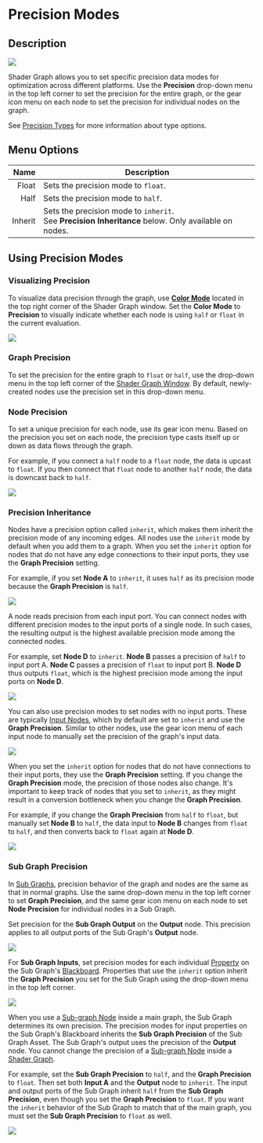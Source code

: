 # Precision Modes

## Description

![](images/Precision_DropDown.png)

Shader Graph allows you to set specific precision data modes for optimization across different platforms. Use the **Precision** drop-down menu in the top left corner to set the precision for the entire graph, or the gear icon menu on each node to set the precision for individual nodes on the graph.

See [Precision Types](Precision-Types.md) for more information about type options. 

## Menu Options
| Name | Description |
|------:|------------|
| Float | Sets the precision mode to `float`. |
| Half | Sets the precision mode to `half`. |
| Inherit | Sets the precision mode to `inherit`. <br> See **Precision Inheritance** below. Only available on nodes. |

## Using Precision Modes
### Visualizing Precision
To visualize data precision through the graph, use [**Color Mode**](Color-Modes.md) located in the top right corner of the Shader Graph window. Set the **Color Mode** to **Precision** to visually indicate whether each node is using `half` or `float` in the current evaluation. 

![](images/Color-Mode-Precision.png)

### Graph Precision 
To set the precision for the entire graph to `float` or `half`, use the drop-down menu in the top left corner of the [Shader Graph Window](Shader-Graph-Window.md). By default, newly-created nodes use the precision set in this drop-down menu.

### Node Precision 
To set a unique precision for each node, use its gear icon menu. Based on the precision you set on each node, the precision type casts itself up or down as data flows through the graph.

For example, if you connect a `half` node to a `float` node, the data is upcast to `float`. If you then connect that `float` node to another `half` node, the data is downcast back to `half`. 

![](images/Precision_Per_Node.png)

### Precision Inheritance
Nodes have a precision option called `inherit`, which makes them inherit the precision mode of any incoming edges. All nodes use the `inherit` mode by default when you add them to a graph. When you set the `inherit` option for nodes that do not have any edge connections to their input ports, they use the **Graph Precision** setting.

For example,  if you set **Node A** to `inherit`, it uses `half` as its precision mode because the **Graph Precision** is `half`. 

![](images/Precision_Inheritance_01.png)

A node reads precision from each input port. You can connect nodes with different precision modes to the input ports of a single node. In such cases, the resulting output is the highest available precision mode among the connected nodes.

For example, set **Node D** to `inherit`. **Node B** passes a precision of `half` to input port A. **Node C** passes a precision of `float` to input port B. **Node D** thus outputs `float`, which is the highest precision mode among the input ports on **Node D**.

![](images/Precision_Inheritance_02.png)

You can also use precision modes to set nodes with no input ports. These are typically [Input Nodes](Input-Nodes.md), which by default are set to `inherit` and use the **Graph Precision**. Similar to other nodes, use the gear icon menu of each input node to manually set the precision of the graph's input data.

![](images/Precision_Inheritance_03.png)

When you set the `inherit` option for nodes that do not have connections to their input ports, they use the **Graph Precision** setting. If you change the **Graph Precision** mode, the precision of those nodes also change. It's important to keep track of nodes that you set to `inherit`, as they might result in a conversion bottleneck when you change the **Graph Precision**.

For example, if you change the **Graph Precision** from `half` to `float`, but manually set **Node B** to `half`, the data input to **Node B** changes from `float` to `half`, and then converts back to `float` again at **Node D**. 

![](images/Precision_Inheritance_04.png)

### Sub Graph Precision 
In [Sub Graphs](Sub-graph.md), precision behavior of the graph and nodes are the same as that in normal graphs. Use the same drop-down menu in the top left corner to set **Graph Precision**, and the same gear icon menu on each node to set **Node Precision** for individual nodes in a Sub Graph.

Set precision for the **Sub Graph Output** on the **Output** node. This precision applies to all output ports of the Sub Graph's **Output** node. 

![](images/Precision_SubGraph_01.png)

For **Sub Graph Inputs**, set precision modes for each individual [Property](Property-Types.md) on the Sub Graph's [Blackboard](Blackboard.md). Properties that use the `inherit` option inherit the **Graph Precision** you set for the Sub Graph using the drop-down menu in the top left corner.

![](images/Precision_SubGraph_02.png)

When you use a [Sub-graph Node](Sub-graph-Node.md) inside a main graph, the Sub Graph determines its own precision. The precision modes for input properties on the Sub Graph's Blackboard inherits the **Sub Graph Precision** of the Sub Graph Asset. The Sub Graph's output uses the precision of the **Output** node. You cannot change the precision of a [Sub-graph Node](Sub-graph-Node.md) inside a [Shader Graph](Shader-Graph.md). 

For example, set the **Sub Graph Precision** to `half`, and the **Graph Precision** to `float`. Then set both **Input A** and the **Output** node to `inherit`. The input and output ports of the Sub Graph inherit `half` from the **Sub Graph Precision**, even though you set the **Graph Precision** to `float`. If you want the `inherit` behavior of the Sub Graph to match that of the main graph, you must set the **Sub Graph Precision** to `float` as well.

![](images/Precision_SubGraph_03.png)